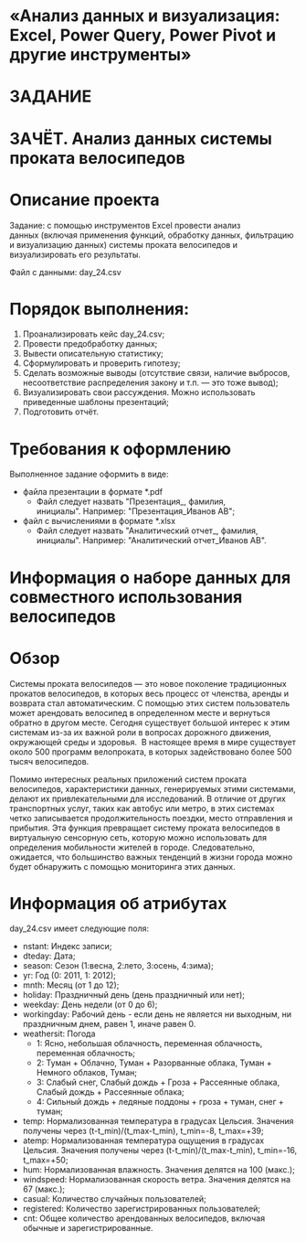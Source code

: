# «Анализ данных и визуализация: Excel, Power Query, Power Pivot и другие инструменты»

# ЗАДАНИЕ
# ЗАЧЁТ. Анализ данных системы проката велосипедов


# Описание проекта

Задание: с помощью инструментов Excel провести анализ данных (включая применения функций, обработку данных, фильтрацию и визуализацию данных) системы проката велосипедов и визуализировать его результаты.

Файл с данными: day_24.csv

# Порядок выполнения: 
 1. Проанализировать кейс day_24.csv;
 2. Провести предобработку данных;
 3. Вывести описательную статистику;
 4. Сформулировать и проверить гипотезу;
 5. Сделать возможные выводы (отсутствие связи, наличие выбросов, несоответствие распределения закону и т.п. — это тоже вывод);
 6. Визуализировать свои рассуждения. Можно использовать приведенные шаблоны презентаций;
 7. Подготовить отчёт.

# Требования к оформлению

Выполненное задание оформить в виде:
  -	файла презентации в формате *.pdf
    -	Файл следует назвать "Презентация_, фамилия, инициалы". Например: "Презентация_Иванов АВ";
  -	файл с вычислениями в формате *.xlsx
    -	Файл следует назвать "Аналитический отчет_, фамилия, инициалы". Например: "Аналитический отчет_Иванов АВ".

# Информация о наборе данных для совместного использования велосипедов

# Обзор

Системы проката велосипедов — это новое поколение традиционных прокатов велосипедов, в которых весь процесс от членства, аренды и возврата стал автоматическим. С помощью этих систем пользователь может арендовать велосипед в определенном месте и вернуться обратно в другом месте. Сегодня существует большой интерес к этим системам из-за их важной роли в вопросах дорожного движения, окружающей среды и здоровья.  В настоящее время в мире существует около 500 программ велопроката, в которых задействовано более 500 тысяч велосипедов. 

Помимо интересных реальных приложений систем проката велосипедов, характеристики данных, генерируемых этими системами, делают их привлекательными для исследований. В отличие от других транспортных услуг, таких как автобус или метро, ​​в этих системах четко записывается продолжительность поездки, место отправления и прибытия. Эта функция превращает систему проката велосипедов в виртуальную сенсорную сеть, которую можно использовать для определения мобильности жителей в городе. Следовательно, ожидается, что большинство важных тенденций в жизни города можно будет обнаружить с помощью мониторинга этих данных.

# Информация об атрибутах

day_24.csv имеет следующие поля:
  - nstant: Индекс записи;
  - dteday: Дата;
  - season: Сезон (1:весна, 2:лето, 3:осень, 4:зима);
  - yr: Год (0: 2011, 1: 2012);
  - mnth: Месяц (от 1 до 12);
  - holiday: Праздничный день (день праздничный или нет);
  - weekday: День недели (от 0 до 6);
  - workingday: Рабочий день - если день не является ни выходным, ни праздничным днем, равен 1, иначе равен 0.
  - weathersit: Погода
    - 1: Ясно, небольшая облачность, переменная облачность, переменная облачность;
    - 2: Туман + Облачно, Туман + Разорванные облака, Туман + Немного облаков, Туман;
    - 3: Слабый снег, Слабый дождь + Гроза + Рассеянные облака, Слабый дождь + Рассеянные облака;
    - 4: Сильный дождь + ледяные поддоны + гроза + туман, снег + туман;
  - temp: Нормализованная температура в градусах Цельсия. Значения получены через (t-t_min)/(t_max-t_min), t_min=-8, t_max=+39;
  - atemp: Нормализованная температура ощущения в градусах Цельсия. Значения получены через (t-t_min)/(t_max-t_min), t_min=-16, t_max=+50;
  - hum: Нормализованная влажность. Значения делятся на 100 (макс.);
  - windspeed: Нормализованная скорость ветра. Значения делятся на 67 (макс.);
  - casual: Количество случайных пользователей;
  - registered: Количество зарегистрированных пользователей;
  - cnt: Общее количество арендованных велосипедов, включая обычные и зарегистрированные.
